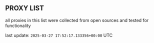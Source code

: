 ## PROXY LIST

all proxies in this list were collected from open sources and tested for functionality

last update: `2025-03-27 17:52:17.133356+00:00` UTC